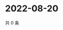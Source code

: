 # 2022-08-20

共 0 条

<!-- BEGIN WEIBO -->
<!-- 最后更新时间 Sat Aug 20 2022 14:19:17 GMT+0800 (China Standard Time) -->

<!-- END WEIBO -->
